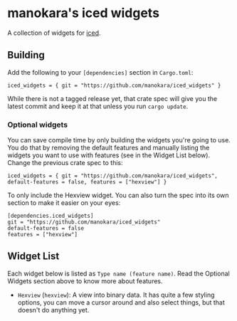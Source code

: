 # manokara's iced widgets

A collection of widgets for [iced].

## Building

Add the following to your `[dependencies]` section in `Cargo.toml`:

```
iced_widgets = { git = "https://github.com/manokara/iced_widgets" }
```

While there is not a tagged release yet, that crate spec will give you the latest commit and keep it
at that unless you run `cargo update`.

### Optional widgets

You can save compile time by only building the widgets you're going to use. You do that by removing
the default features and manually listing the widgets you want to use with features (see in the
Widget List below). Change the previous crate spec to this:

```
iced_widgets = { git = "https://github.com/manokara/iced_widgets", default-features = false, features = ["hexview"] }
```

To only include the Hexview widget. You can also turn the spec into its own section to make it
easier on your eyes:

```
[dependencies.iced_widgets]
git = "https://github.com/manokara/iced_widgets"
default-features = false
features = ["hexview"]
```

## Widget List

Each widget below is listed as `Type name (feature name)`. Read the Optional Widgets section above
to know more about features.

- `Hexview` (`hexview`): A view into binary data. It has quite a few styling options, you can move a
  cursor around and also select things, but that doesn't do anything yet.

[iced]: https://github.com/hecrj/iced
